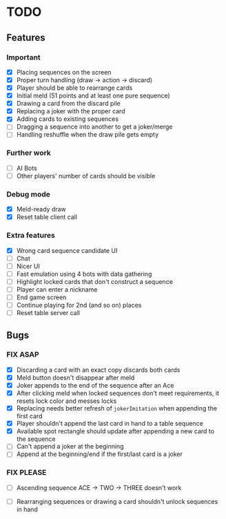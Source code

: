 # TODO

## Features  
### Important  
- [x] Placing sequences on the screen  
- [x] Proper turn handling (draw -> action -> discard)  
- [x] Player should be able to rearrange cards  
- [x] Initial meld (51 points and at least one pure sequence)  
- [x] Drawing a card from the discard pile  
- [x] Replacing a joker with the proper card  
- [x] Adding cards to existing sequences  
- [ ] Dragging a sequence into another to get a joker/merge  
- [ ] Handling reshuffle when the draw pile gets empty  

### Further work  
- [ ] AI Bots
- [ ] Other players' number of cards should be visible  

### Debug mode  
- [x] Meld-ready draw  
- [x] Reset table client call  

### Extra features  
- [x] Wrong card sequence candidate UI  
- [ ] Chat  
- [ ] Nicer UI  
- [ ] Fast emulation using 4 bots with data gathering  
- [ ] Highlight locked cards that don't construct a sequence  
- [ ] Player can enter a nickname  
- [ ] End game screen  
- [ ] Continue playing for 2nd (and so on) places  
- [ ] Reset table server call  

## Bugs  
### FIX ASAP  
- [x] Discarding a card with an exact copy discards both cards  
- [x] Meld button doesn't disappear after meld  
- [x] Joker appends to the end of the sequence after an Ace  
- [x] After clicking meld when locked sequences don't meet requirements, it resets lock color and messes locks  
- [x] Replacing needs better refresh of `jokerImitation` when appending the first card  
- [x] Player shouldn't append the last card in hand to a table sequence  
- [x] Available spot rectangle should update after appending a new card to the sequence  
- [ ] Can't append a joker at the beginning  
- [ ] Append at the beginning/end if the first/last card is a joker  

### FIX PLEASE  
- [ ] Ascending sequence ACE -> TWO -> THREE doesn't work
- [ ] Rearranging sequences or drawing a card shouldn't unlock sequences in hand


